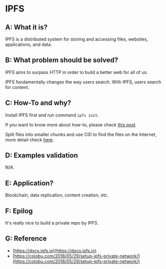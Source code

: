 # IPFS

## A: What it is?

IPFS is a distributed system for storing and accessing files, websites, applications, and data.


## B: What problem should be solved?

IPFS aims to surpass HTTP in order to build a better web for all of us.

IPFS fundamentally changes the way users search. With IPFS, users search for content.


## C: How-To and why?

Install IPFS first and run command `ipfs init`.

If you want to know more about how-to, please check [this post](https://ipfs.netlify.app/docs/getting-started.html).

Split files into smaller chunks and use CID to find the files on the Internet, more detail check [here](https://ipfs.io/#how).


## D: Examples validation

N/A.


## E: Application?

Blockchain, data replication, content creation, etc.


## F: Epilog

It's really nice to build a private repo by IPFS.


## G: Reference

- [https://docs.ipfs.io](https://docs.ipfs.io)
- [https://colobu.com/2018/05/29/setup-ipfs-private-network/](https://colobu.com/2018/05/29/setup-ipfs-private-network/)
